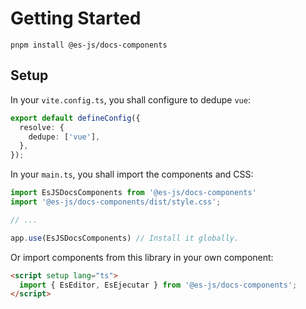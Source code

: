 # Getting Started

`pnpm install @es-js/docs-components`

## Setup

In your `vite.config.ts`, you shall configure to dedupe `vue`:

```ts
export default defineConfig({
  resolve: {
    dedupe: ['vue'],
  },
});
```

In your `main.ts`, you shall import the components and CSS:

```ts
import EsJSDocsComponents from '@es-js/docs-components'
import '@es-js/docs-components/dist/style.css';

// ...

app.use(EsJSDocsComponents) // Install it globally.
```

Or import components from this library in your own component:

```html
<script setup lang="ts">
  import { EsEditor, EsEjecutar } from '@es-js/docs-components';
</script>
```
